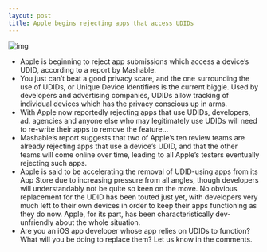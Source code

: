 ```yaml
---
layout: post
title: Apple begins rejecting apps that access UDIDs
---
```

![img](http://media.idownloadblog.com/wp-content/uploads/2011/12/UDID-e1292882803383.png)
* Apple is beginning to reject app submissions which access a device’s UDID, according to a report by Mashable.
* You just can’t beat a good privacy scare, and the one surrounding the use of UDIDs, or Unique Device Identifiers is the current biggie. Used by developers and advertising companies, UDIDs allow tracking of individual devices which has the privacy conscious up in arms.
* With Apple now reportedly rejecting apps that use UDIDs, developers, ad. agencies and anyone else who may legitimately use UDIDs will need to re-write their apps to remove the feature…
* Mashable’s report suggests that two of Apple’s ten review teams are already rejecting apps that use a device’s UDID, and that the other teams will come online over time, leading to all Apple’s testers eventually rejecting such apps.
* Apple is said to be accelerating the removal of UDID-using apps from its App Store due to increasing pressure from all angles, though developers will understandably not be quite so keen on the move. No obvious replacement for the UDID has been touted just yet, with developers very much left to their own devices in order to keep their apps functioning as they do now. Apple, for its part, has been characteristically dev-unfriendly about the whole situation.
* Are you an iOS app developer whose app relies on UDIDs to function? What will you be doing to replace them? Let us know in the comments.


